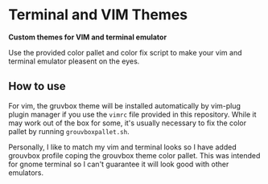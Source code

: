 # Terminal and VIM Themes

**Custom themes for VIM and terminal emulator**

Use the provided color pallet and color fix script to make your vim and
terminal emulator pleasent on the eyes.

## How to use

For vim, the gruvbox theme will be installed automatically by vim-plug plugin
manager if you use the ``vimrc`` file provided in this repository. While it may
work out of the box for some, it's usually necessary to fix the color pallet by
running ``grouvboxpallet.sh``.

Personally, I like to match my vim and terminal looks so I have added grouvbox
profile coping the grouvbox theme color pallet. This was intended for gnome
terminal so I can't guarantee it will look good with other emulators.
